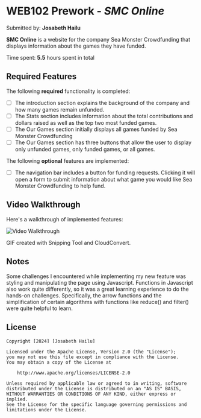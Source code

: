 # WEB102 Prework - *SMC Online*

Submitted by: **Josabeth Hailu**

**SMC Online** is a website for the company Sea Monster Crowdfunding that displays information about the games they have funded.

Time spent: **5.5** hours spent in total

## Required Features

The following **required** functionality is completed:

* [ ] The introduction section explains the background of the company and how many games remain unfunded.
* [ ] The Stats section includes information about the total contributions and dollars raised as well as the top two most funded games.
* [ ] The Our Games section initially displays all games funded by Sea Monster Crowdfunding
* [ ] The Our Games section has three buttons that allow the user to display only unfunded games, only funded games, or all games.

The following **optional** features are implemented:

* [ ] The navigation bar includes a button for funding requests. Clicking it will open a form to submit information about what game you would like Sea Monster Crowdfunding to help fund.

## Video Walkthrough

Here's a walkthrough of implemented features:

<img src='https://i.imgur.com/nwDRKxL.gif' title='Video Walkthrough' width='' alt='Video Walkthrough' />

<!-- Replace this with whatever GIF tool you used! -->
GIF created with Snipping Tool and CloudConvert.

## Notes

Some challenges I encountered while implementing my new feature was styling and manipulating the page using Javascript. Functions in Javascript also work quite differently, so it was a great learning experience to do the hands-on challenges. Specifically, the arrow functions and the simplification of certain algorithms with functions like reduce() and filter() were quite helpful to learn.

## License

    Copyright [2024] [Josabeth Hailu]

    Licensed under the Apache License, Version 2.0 (the "License");
    you may not use this file except in compliance with the License.
    You may obtain a copy of the License at

        http://www.apache.org/licenses/LICENSE-2.0

    Unless required by applicable law or agreed to in writing, software
    distributed under the License is distributed on an "AS IS" BASIS,
    WITHOUT WARRANTIES OR CONDITIONS OF ANY KIND, either express or implied.
    See the License for the specific language governing permissions and
    limitations under the License.
